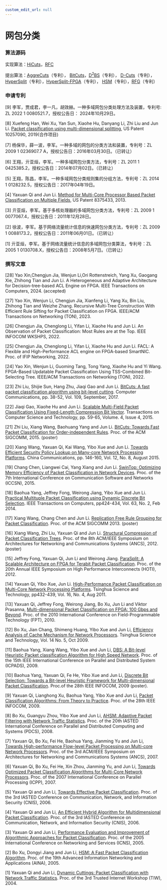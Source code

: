```yaml
---
custom_edit_url: null
---
```


# 网包分类

### 算法源码

实现算法：[HiCuts](../../static/share/HiCuts3.rar)，[RFC](../../static/share/rfc.rar)

提出算法：[AggreCuts](../../static/share/sc_tree.tar.gz)（专利）， [BitCuts](../../static/share/bitcuts.zip)，[D<sup>2</sup>BS](../../static/share/ddbs.tar.gz)（专利）， [D-Cuts](../../static/share/DCuts5.rar)（专利），[HyperSplit](../../static/share/hs.tar.gz)（专利），[HyperSplit-FPGA](../../static/share/HS-FPGA-acl1_2K.zip)（专利）， [HSM](../../static/share/hsm.rar)（专利），[RFG](../../static/share/rfg.zip)（专利）

### 申请专利

[9] 李军，贾成君，李一凡，胡效赫。一种多域网包分类处理方法及装置，专利号: ZL 2022 1 0080521.7，授权公告日： 2024年10月29日。

[8] Xuefeng Han, Wei Xu, Yan Sun, Xiaohe Hu, Danyang Li, Zhi Liu and Jun Li. 
[Packet classification using multi-dimensional splitting](https://uspto.report/patent/grant/10257090), US Patent 10257090, 2019(合作项目)

[7] 杨保华，薛一波，李军。一种多域的网包的分类方法和装置，专利号：ZL 2009 1 0236907.7 A，授权公告日：2016年03月30日。（已转让）

[6] 王翔，亓亚烜，李军。一种多域网包分类方法，专利号：ZL 2011 1 0425385.2，授权公告日：2014年07月02日。（已转让）

[5] 王翔，陈昌，李军。一种多域网包分类规则集的分组方法，专利号：ZL 2014 1 0128232.5，授权公告日：2017年04年19日。

[4] Yaxuan Qi and Jun Li. [Method for Multi-Core Processor Based Packet Classification on Multiple Fields](http://pdfpiw.uspto.gov/.piw?PageNum=0&docid=08375433&IDKey=A134ACB538F6%0D%0A&HomeUrl=http%3A%2F%2Fpatft.uspto.gov%2Fnetahtml%2FPTO%2Fpatimg.htm), US Patent 8375433, 2013.

[3] 亓亚烜，李军。基于多核处理器的多域网包分类方法，专利号：ZL 2009 1 0077067.4，授权公告日：2011年12月28日。

[2] 徐波，李军。基于网络流量统计信息的快速网包分类方法，专利号：ZL 2009 1 0088173.2，授权公告日：2011年06月01日。（已转让）

[1] 亓亚烜，李军。基于网络流量统计信息的多域网包分类算法，专利号：ZL 2005 1 0130708.X，授权公告日：2008年5月7日。（已转让）

### 撰写文章

[28] Yao Xin,Chengjun Jia, Wenjun Li,Ori Rottenstreich, Yang Xu, Gaogang Xie, Zhihong Tian and Jun Li. A Heterogeneous and Adaptive Architecture for Decision-tree-based ACL Engine on FPGA. IEEE Transactions on Computers, 2024. (accepted)

[27] Yao Xin, Wenjun Li, Chengjun Jia, Xianfeng Li, Yang Xu, Bin Liu, Zhihong Tian and Weizhe Zhang. Recursive Multi-Tree Construction With Efficient Rule Sifting for Packet Classification on FPGA. IEEE/ACM Transactions on Networking (TON), 2023.

[26] Chengjun Jia, Chenglong Li, Yifan Li, Xiaohe Hu and Jun Li. An Observation of Packet Classification: Most Rules are at the Top. IEEE INFOCOM WKSHPS, 2022.

[25] Chengjun Jia, Chenglong Li, Yifan Li, Xiaohe Hu and Jun Li. FACL: A Flexible and High-Performance ACL engine on FPGA-based SmartNIC. Proc. of IFIP Networking, 2022.

[24] Yao Xin, Wenjun Li, Guoming Tang, Tong Yang, Xiaohe Hu and Yi Wang. FPGA-Based Updatable Packet Classification Using TSS-Combined Bit-Selecting Tree. IEEE/ACM Transactions on Networking (TON), 2022.

[23] Zhi Liu, Shijie Sun, Hang Zhu, Jiaqi Gao and Jun Li. [BitCuts: A fast packet classification algorithm using bit-level cutting](../../static/share/zhiliu-bitcuts.pdf). Computer Communications, pp. 38-52, Vol. 109, September, 2017.

[22] Jiaqi Gao, Xiaohe Hu and Jun Li. [Scalable Multi-Field Packet Classification Using Fixed-Length Compression Bit Vector](../../static/share/JiaqiGao-Transactions-on-Computer-Science-and-Technology.pdf). Transactions on Computer Science and Technology, pp. 59-65, Volume. 4, Issue 4, 2015.

[21] Zhi Liu, Xiang Wang, Baohuang Yang and Jun Li. [BitCuts: Towards Fast Packet Classification for Order-independent Rules](../../static/share/LiuZhi-SIGCOMM2015.pdf). Proc. of the ACM SIGCOMM, 2015. (poster)

[20] Xiang Wang, Yaxuan Qi, Kai Wang, Yibo Xue and Jun Li. [Towards Efficient Security Policy Lookup on Many-core Network Processing Platforms](../../static/share/WangXiang-ChinaCom-2015.pdf). China Communications, pp. 146-160, Vol. 12, No. 8, August 2015.

[19] Chang Chen, Liangwei Cai, Yang Xiang and Jun Li. [SwinTop: Optimizing Memory Efficiency of Packet Classification in Network Devices](../../static/share/ChenChang-ICCSN2015.pdf). Proc. of the 7th International Conference on Communication Software and Networks (ICCSN), 2015.

[18] Baohua Yang, Jeffrey Fong, Weirong Jiang, Yibo Xue and Jun Li. [Practical Multituple Packet Classification using Dynamic Discrete Bit Selection](../../static/share/YangBaohua-TOC.pdf). IEEE Transactions on Computers, pp424-434, Vol. 63, No. 2, Feb 2014.

[17] Xiang Wang, Chang Chen and Jun Li. [Replication Free Rule Grouping for Packet Classification](../../static/share/WangXiang-SIGCOMM2013.pdf). Proc. of the ACM SIGCOMM 2013. (poster)

[16] Xiang Wang, Zhi Liu, Yaxuan Qi and Jun Li. [Structural Compression of Packet Classification Trees](../../static/share/XiangWang-ANCS-2012.pdf). Proc. of the 8th ACM/IEEE Symposium on Architectures for Networking and Communications Systems (ANCS), 2012. (poster)

[15] Jeffrey Fong, Yaxuan Qi, Jun Li and Weirong Jiang. [ParaSplit: A Scalable Architecture on FPGA for Terabit Packet Classification](../../static/share/hoti2012_parasplit.pdf). Proc. of the 20th Annual IEEE Symposium on High Performance Interconnects (HOTI), 2012.

[14] Yaxuan Qi, Yibo Xue, Jun Li. [High-Performance Packet Classification on Multi-Core Network Processing Platforms](../../static/share/High-P-Multi-Core.pdf). Tsinghua Science and Technology, pp432-439, Vol. 16, No. 4, Aug 2011.

[13] Yaxuan Qi, Jeffrey Fong, Weirong Jiang, Bo Xu, Jun Li and Viktor Prasanna, [Multi-dimensional Packet Classification on FPGA: 100 Gbps and Beyond](../../static/share/PC-FPGA.pdf). Proc. of the 2010 International Conference on Field-Programmable Technology (FPT), 2010.

[12] Bo Xu, Jian Chang, Shimeng Huang, Yibo Xue and Jun Li, [Efficiency Analysis of Cache Mechanism for Network Processors](../../static/share/Cache_Efficiency.pdf). Tsinghua Science and Technology, Vol. 14 No. 5, Oct 2009.

[11] Baohua Yang, Xiang Wang, Yibo Xue and Jun Li, [DBS: A Bit-level Heuristic Packet classification Algorithm for High Speed Network](../../static/share/dbs_bhyang.pdf). Proc. of the 15th IEEE International Conference on Parallel and Distributed System (ICPADS), 2009.

[10] Baohua Yang, Yaxuan Qi, Fe He, Yibo Xue and Jun Li, [Discrete Bit Selection: Towards a Bit-level Heuristic Framework for Multi-dimensional Packet Classification](../../static/share/poster_dbs.pdf). Proc.of the 28th IEEE INFOCOM, 2009 (poster).

[9] Yaxuan Qi, Lianghong Xu, Baohua Yang, Yibo Xue and Jun Li, [Packet Classification Algorithms: From Theory to Practice](../../static/share/infocom09-hypersplit.pdf). Proc. of the 28th IEEE INFOCOM, 2009.

[8] Bo Xu, Guangyu Zhou, Yibo Xue and Jun Li, [AHSM: Adaptive Packet Filtering with Network Traffic Statistics](../../static/share/AHSM_PDCS.pdf). Proc. of the 20th IASTED International Conference on Parallel and Distributed Computing and Systems (PDCS), 2008.

[7] Yaxuan Qi, Bo Xu, Fei He, Baohua Yang, Jianming Yu and Jun Li, [Towards High-performance Flow-level Packet Processing on Multi-core Network Processors](../../static/share/ANCS_07.pdf). Proc. of the 3rd ACM/IEEE Symposium on Architectures for Networking and Communications Systems (ANCS), 2007.

[6] Yaxuan Qi, Bo Xu, Fei He, Xin Zhou, Jianming Yu, and Jun Li, [Towards Optimized Packet Classification Algorithms for Multi-Core Network Processors](../../static/share/002_Optimized_Packet.pdf). Proc. of the 2007 International Conference on Parallel Processing (ICPP), 2007.

[5] Yaxuan Qi and Jun Li, [Towards Effective Packet Classification](../../static/share/Towards_Effective_Packet_Classification.pdf). Proc. of the 3rd IASTED Conference on Communication, Network, and Information Security (CNIS), 2006.

[4] Yaxuan Qi and Jun Li, [An Efficient Hybrid Algorithm for Multidimensional Packet Classification](../../static/share/An_Efficient_Hybrid_Algorithm_for_Multidimensional_Packet_Classification.pdf). Proc. of the 3rd IASTED Conference on Communication, Network, and Information Security (CNIS), 2006.

[3] Yaxuan Qi and Jun Li, [Performance Evaluation and Improvement of Algorithmic Approaches for Packet Classification](../../static/share/ICNS_camera_ready.pdf). Proc. of the 2005 International Conference on Networking and Services (ICNS), 2005.

[2] Bo Xu, Dongyi Jiang and Jun Li, [HSM: A Fast Packet Classification Algorithm](../../static/share/HSM.pdf). Proc. of the 19th Advanced Information Networking and Applications (AINA), 2005.

[1] Yaxuan Qi and Jun Li, [Dynamic Cuttings: Packet Classification with Network Traffic Statistics](../../static/share/D-cuts.pdf). Proc. of the 3rd Trusted Internet Workshop (TIW), 2004.
